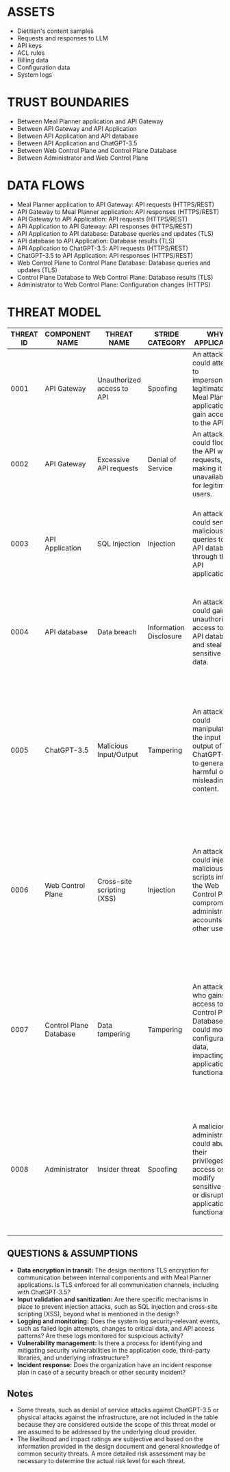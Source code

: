 # ASSETS

- Dietitian's content samples
- Requests and responses to LLM
- API keys
- ACL rules
- Billing data
- Configuration data
- System logs

# TRUST BOUNDARIES

- Between Meal Planner application and API Gateway
- Between API Gateway and API Application
- Between API Application and API database
- Between API Application and ChatGPT-3.5
- Between Web Control Plane and Control Plane Database
- Between Administrator and Web Control Plane

# DATA FLOWS

- Meal Planner application to API Gateway: API requests (HTTPS/REST)
- API Gateway to Meal Planner application: API responses (HTTPS/REST)
- API Gateway to API Application: API requests (HTTPS/REST)
- API Application to API Gateway: API responses (HTTPS/REST)
- API Application to API database: Database queries and updates (TLS)
- API database to API Application: Database results (TLS)
- API Application to ChatGPT-3.5: API requests (HTTPS/REST)
- ChatGPT-3.5 to API Application: API responses (HTTPS/REST)
- Web Control Plane to Control Plane Database: Database queries and updates (TLS)
- Control Plane Database to Web Control Plane: Database results (TLS)
- Administrator to Web Control Plane: Configuration changes (HTTPS)

# THREAT MODEL

| THREAT ID | COMPONENT NAME | THREAT NAME | STRIDE CATEGORY | WHY APPLICABLE | HOW MITIGATED | MITIGATION | LIKELIHOOD EXPLANATION | IMPACT EXPLANATION | RISK SEVERITY |
|---|---|---|---|---|---|---|---|---|---|
| 0001 | API Gateway | Unauthorized access to API | Spoofing | An attacker could attempt to impersonate a legitimate Meal Planner application to gain access to the API. | API keys are used for authentication. | Implement multi-factor authentication for Meal Planner applications. | Medium - API keys can be compromised. | High - Unauthorized access could expose sensitive data and disrupt service for legitimate users. | High |
| 0002 | API Gateway | Excessive API requests | Denial of Service | An attacker could flood the API with requests, making it unavailable for legitimate users. | Rate limiting is implemented at the API Gateway. | Implement more granular rate limiting based on API method, client ID, or other factors. | Medium - API Gateway is a common target for DoS attacks. | High - Service disruption could prevent legitimate users from accessing the application. | High |
| 0003 | API Application | SQL Injection | Injection | An attacker could send malicious SQL queries to the API database through the API application. | Not mentioned in the design document. | Implement parameterized queries or prepared statements to prevent SQL injection vulnerabilities. | High - The design does not mention specific mitigations against SQL injection. | Critical - Successful SQL injection could allow an attacker to read, modify, or delete sensitive data in the database. | Critical |
| 0004 | API database | Data breach | Information Disclosure | An attacker could gain unauthorized access to the API database and steal sensitive data. | Data is stored in Amazon RDS, which provides security features like encryption at rest and network isolation. | Implement database auditing and monitoring to detect and respond to suspicious activity. | Low - Amazon RDS provides robust security controls. | Critical - A data breach could expose sensitive user data and damage the application's reputation. | Medium |
| 0005 | ChatGPT-3.5 | Malicious Input/Output | Tampering | An attacker could manipulate the input or output of ChatGPT-3.5 to generate harmful or misleading content. | Not mentioned in the design document. | Implement input validation and output sanitization for ChatGPT-3.5 interactions. Consider using content filtering mechanisms to detect and block inappropriate or harmful content. | Medium - LLMs can be susceptible to adversarial attacks and biases. | High - Malicious content could be presented to users, impacting their trust and potentially causing harm. | High |
| 0006 | Web Control Plane | Cross-site scripting (XSS) | Injection | An attacker could inject malicious scripts into the Web Control Plane, compromising administrator accounts or other users. | Not mentioned in the design document. | Implement robust input validation and output encoding to prevent XSS vulnerabilities. Regularly update web frameworks and libraries to patch known security issues. | Medium - Web applications are common targets for XSS attacks. | High - Successful XSS attacks could allow an attacker to steal credentials, hijack user sessions, or deface the application. | High |
| 0007 | Control Plane Database | Data tampering | Tampering | An attacker who gains access to the Control Plane Database could modify configuration data, impacting the application's functionality. | Data is stored in Amazon RDS, which provides security features like encryption at rest and network isolation. | Implement access control mechanisms to restrict database access to authorized users and processes. Enable database auditing to track changes and identify unauthorized modifications. | Low - Amazon RDS provides robust security controls. | High - Tampering with configuration data could disrupt service and potentially compromise the application's security. | Medium |
| 0008 | Administrator | Insider threat | Spoofing | A malicious administrator could abuse their privileges to access or modify sensitive data or disrupt the application's functionality. | Not mentioned in the design document. | Implement the principle of least privilege, granting administrators only the necessary access rights. Enable multi-factor authentication for administrator accounts. | Low - Assuming administrators are trustworthy, the likelihood of an insider attack is low. | Critical - An insider attack could have significant impact on data confidentiality, integrity, and system availability. | Medium |

## QUESTIONS & ASSUMPTIONS

- **Data encryption in transit:** The design mentions TLS encryption for communication between internal components and with Meal Planner applications. Is TLS enforced for all communication channels, including with ChatGPT-3.5?
- **Input validation and sanitization:** Are there specific mechanisms in place to prevent injection attacks, such as SQL injection and cross-site scripting (XSS), beyond what is mentioned in the design?
- **Logging and monitoring:** Does the system log security-relevant events, such as failed login attempts, changes to critical data, and API access patterns? Are these logs monitored for suspicious activity?
- **Vulnerability management:** Is there a process for identifying and mitigating security vulnerabilities in the application code, third-party libraries, and underlying infrastructure?
- **Incident response:** Does the organization have an incident response plan in case of a security breach or other security incident?

## Notes

- Some threats, such as denial of service attacks against ChatGPT-3.5 or physical attacks against the infrastructure, are not included in the table because they are considered outside the scope of this threat model or are assumed to be addressed by the underlying cloud provider.
- The likelihood and impact ratings are subjective and based on the information provided in the design document and general knowledge of common security threats. A more detailed risk assessment may be necessary to determine the actual risk level for each threat. 

